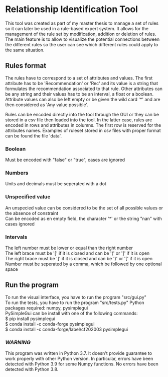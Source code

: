 # Relationship Identification Tool
This tool was created as part of my master thesis to manage a set of rules so it can later be used in a rule-based expert system.
It allows for the management of the rule set by modification, addition or deletion of rules. The main feature is to allow to visualize the potential connections between the different rules so the user can see which different rules could apply to the same situation.

## Rules format
The rules have to correspond to a set of attributes and values. The first attribute has to be 'Recommendation' or 'Rec' and its value is a string that formulates the recommendation associated to that rule. Other attributes can be any string and their values has to be an interval, a float or a boolean. Attribute values can also be left empty or be given the wild card '\*' and are then considered as 'Any value possible'.

Rules can be encoded directly into the tool through the GUI or they can be stored in a csv file then loaded into the tool. In the latter case, rules are encoded in rows and attributes in columns. The first row is reserved for the attributes names. Examples of ruleset stored in csv files with proper format can be found the file 'data'.

### Boolean
Must be encoded with "false" or "true", cases are ignored

### Numbers
Units and decimals must be seperated with a dot

### Unspecified value
An unspecied value can be considered to be the set of all possible values or the absence of constraint  
Can be encoded as en empty field, the character '\*' or the string "nan" with cases ignored

### Intervals
The left number must be lower or equal than the right number  
The left brace must be '\[' if it is closed and can be '(' or '\]' if it is open  
The right brace must be '\]' if it is closed and can be ')' or '\[' if it is open  
Number must be seperated by a comma, which be followed by one optional space

## Run the program
To run the visual interface, you have to run the program "src/gui.py"  
To run the tests, you have to run the program "src/tests.py"
Python packages required: numpy, pysimplegui  
PySimpleGui can be install with one of the following commands:  
$ pip install pysimplegui  
$ conda install -c conda-forge pysimplegui  
$ conda install -c conda-forge/label/cf202003 pysimplegui  
### *WARNING*  
This program was written in Python 3.7. It doesn't provide guarantee to work properly with other Python version. In particular, errors have been detected with Python 3.9 for some Numpy functions. No errors have been detected with Python 3.8.

